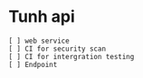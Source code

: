 # Tunh api

    [ ] web service
    [ ] CI for security scan
    [ ] CI for intergration testing
    [ ] Endpoint